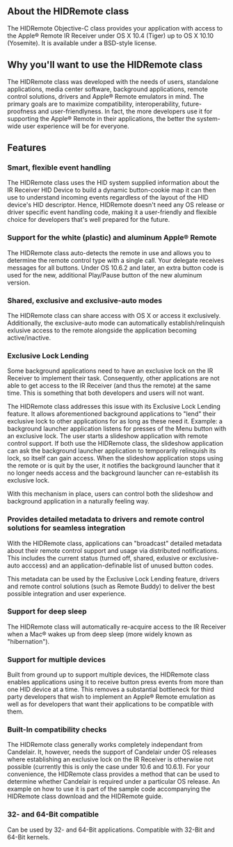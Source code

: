## About the HIDRemote class

The HIDRemote Objective-C class provides your application with access to the Apple® Remote IR Receiver under OS X 10.4 (Tiger) up to OS X 10.10 (Yosemite). It is available under a BSD-style license.

## Why you'll want to use the HIDRemote class

The HIDRemote class was developed with the needs of users, standalone applications, media center software, background applications, remote control solutions, drivers and Apple® Remote emulators in mind. The primary goals are to maximize compatibility, interoperability, future-proofness and user-friendlyness. In fact, the more developers use it for supporting the Apple® Remote in their applications, the better the system-wide user experience will be for everyone.

## Features

### Smart, flexible event handling
The HIDRemote class uses the HID system supplied information about the IR Receiver HID Device to build a dynamic button-cookie map it can then use to understand incoming events regardless of the layout of the HID device's HID descriptor. Hence, HIDRemote doesn't need any OS release or driver specific event handling code, making it a user-friendly and flexible choice for developers that's well prepared for the future.

### Support for the white (plastic) and aluminum Apple® Remote
The HIDRemote class auto-detects the remote in use and allows you to determine the remote control type with a single call. Your delegate receives messages for all buttons. Under OS 10.6.2 and later, an extra button code is used for the new, additional Play/Pause button of the new aluminum version.

### Shared, exclusive and exclusive-auto modes
The HIDRemote class can share access with OS X or access it exclusively. Additionally, the exclusive-auto mode can automatically establish/relinquish exlusive access to the remote alongside the application becoming active/inactive.

### Exclusive Lock Lending
Some background applications need to have an exclusive lock on the IR Receiver to implement their task. Consequently, other applications are not able to get access to the IR Receiver (and thus the remote) at the same time. This is something that both developers and users will not want.

The HIDRemote class addresses this issue with its Exclusive Lock Lending feature. It allows aforementioned background applications to "lend" their exclusive lock to other applications for as long as these need it. Example: a background launcher application listens for presses of the Menu button with an exclusive lock. The user starts a slideshow application with remote control support. If both use the HIDRemote class, the slideshow application can ask the background launcher application to temporarily relinquish its lock, so itself can gain access. When the slideshow application stops using the remote or is quit by the user, it notifies the background launcher that it no longer needs access and the background launcher can re-establish its exclusive lock.

With this mechanism in place, users can control both the slideshow and background application in a naturally feeling way.

### Provides detailed metadata to drivers and remote control solutions for seamless integration
With the HIDRemote class, applications can "broadcast" detailed metadata about their remote control support and usage via distributed notifications. This includes the current status (turned off, shared, exlusive or exclusive-auto acccess) and an application-definable list of unused button codes.

This metadata can be used by the Exclusive Lock Lending feature, drivers and remote control solutions (such as Remote Buddy) to deliver the best possible integration and user experience.

### Support for deep sleep
The HIDRemote class will automatically re-acquire access to the IR Receiver when a Mac® wakes up from deep sleep (more widely known as "hibernation").

### Support for multiple devices
Built from ground up to support multiple devices, the HIDRemote class enables applications using it to receive button press events from more than one HID device at a time. This removes a substantial bottleneck for third party developers that wish to implement an Apple® Remote emulation as well as for developers that want their applications to be compatible with them.

### Built-In compatibility checks
The HIDRemote class generally works completely independant from Candelair. It, however, needs the support of Candelair under OS releases where establishing an exclusive lock on the IR Receiver is otherwise not possible (currently this is only the case under 10.6 and 10.6.1). For your convenience, the HIDRemote class provides a method that can be used to determine whether Candelair is required under a particular OS release. An example on how to use it is part of the sample code accompanying the HIDRemote class download and the HIDRemote guide.

### 32- and 64-Bit compatible
Can be used by 32- and 64-Bit applications. Compatible with 32-Bit and 64-Bit kernels.